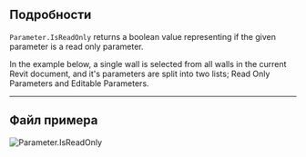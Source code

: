 ## Подробности
`Parameter.IsReadOnly` returns a boolean value representing if the given parameter is a read only parameter.

In the example below, a single wall is selected from all walls in the current Revit document, and it's parameters are split into two lists; Read Only Parameters and Editable Parameters.
___
## Файл примера

![Parameter.IsReadOnly](./Revit.Elements.Parameter.IsReadOnly_img.jpg)
